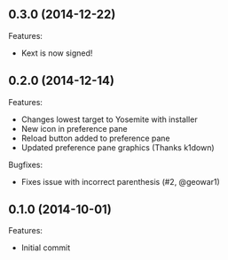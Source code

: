## 0.3.0 (2014-12-22)

Features:

 - Kext is now signed!

## 0.2.0 (2014-12-14)

Features:

 - Changes lowest target to Yosemite with installer
 - New icon in preference pane
 - Reload button added to preference pane
 - Updated preference pane graphics (Thanks k1down)

Bugfixes:

 - Fixes issue with incorrect parenthesis (#2, @geowar1)

## 0.1.0 (2014-10-01)

Features:

 - Initial commit